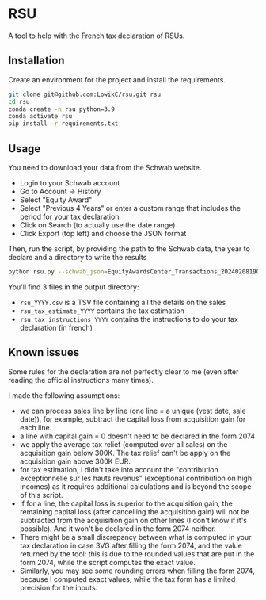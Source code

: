 # RSU

A tool to help with the French tax declaration of RSUs.

## Installation

Create an environment for the project and install the requirements.

```bash
git clone git@github.com:LowikC/rsu.git rsu
cd rsu
conda create -n rsu python=3.9
conda activate rsu
pip install -r requirements.txt
```

## Usage

You need to download your data from the Schwab website.
- Login to your Schwab account
- Go to Account -> History
- Select "Equity Award"
- Select "Previous 4 Years" or enter a custom range that includes the period for your tax declaration
- Click on Search (to actually use the date range)
- Click Export (top left) and choose the JSON format

Then, run the script, by providing the path to the Schwab data, the year to declare and a directory to write the results
```bash
python rsu.py --schwab_json=EquityAwardsCenter_Transactions_20240208190934.json --year=2023 --output_dir=.
```

You'll find 3 files in the output directory:
- `rsu_YYYY.csv` is a TSV file containing all the details on the sales
- `rsu_tax_estimate_YYYY` contains the tax estimation
- `rsu_tax_instructions_YYYY` contains the instructions to do your tax declaration (in french)


## Known issues

Some rules for the declaration are not perfectly clear to me (even after reading the official instructions many times).  

I made the following assumptions:
- we can process sales line by line (one line = a unique (vest date, sale date)), for example, subtract the capital loss from acquisition gain for each line.
- a line with capital gain = 0 doesn't need to be declared in the form 2074
- we apply the average tax relief (computed over all sales) on the acquisition gain below 300K. The tax relief can't be apply on the acquisition gain above 300K EUR.
- for tax estimation, I didn't take into account the "contribution exceptionnelle sur les hauts revenus" (exceptional contribution on high incomes) as it requires additional calculations and is beyond the scope of this script.
- If for a line, the capital loss is superior to the acquisition gain, the remaining capital loss (after cancelling the acquisition gain) will not be subtracted from the acquisition gain on other lines (I don't know if it's possible). And it won't be declared in the form 2074 neither.
- There might be a small discrepancy between what is computed in your tax declaration in case 3VG after filling the form 2074, and the value returned by the tool: this is due to the rounded values that are put in the form 2074, while the script computes the exact value.
- Similarly, you may see some rounding errors when filling the form 2074, because I computed exact values, while the tax form has a limited precision for the inputs.
